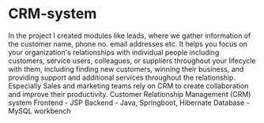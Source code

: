 # CRM-system

In the project I created modules like leads, where we gather information of the customer name,
phone no. email addresses etc. It helps you focus on your organization's relationships with
individual people including customers, service users, colleagues, or suppliers throughout your
lifecycle with them, including finding new customers, winning their business, and providing
support and additional services throughout the relationship. Especially Sales and marketing teams
rely on CRM to create collaboration and improve their productivity.
Customer Relationship Management (CRM) system
      Frontend - JSP
      Backend - Java, Springboot, Hibernate
      Database - MySQL workbench
